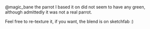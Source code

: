 @magic_bane the parrot I based it on did not seem to have any green, although admittedly it was not a real parrot.

Feel free to re-texture it, if you want, the blend is on sketchfab  :)